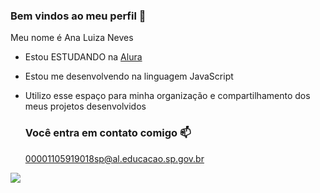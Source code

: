 ### Bem vindos ao meu perfil 💙

  Meu nome é Ana Luiza Neves

  - Estou ESTUDANDO na [Alura](https://www.alura.com.br)
  - Estou me desenvolvendo na linguagem JavaScript
  - Utilizo esse espaço para minha organização e compartilhamento dos meus projetos desenvolvidos

    ### Você entra em contato comigo 📫

    00001105919018sp@al.educacao.sp.gov.br


![](https://media1.tenor.com/m/weuMwFLATGQAAAAC/kalp.gif)
